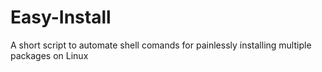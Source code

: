 # Easy-Install
A short script to automate shell comands for painlessly installing multiple packages on Linux
